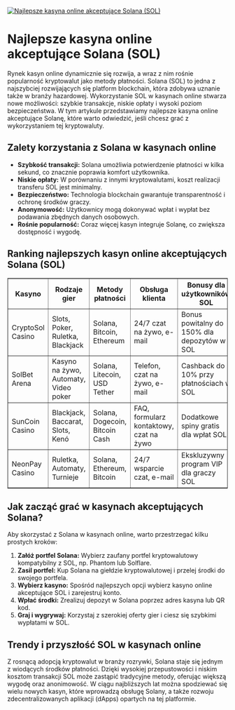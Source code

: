 [![Najlepsze kasyna online akceptujące Solana (SOL)](https://123-caf.pages.dev/gitsignup.png)](https://vrmoo.ru/Bt82HjjY)

<h1>Najlepsze kasyna online akceptujące Solana (SOL)</h1> <p>Rynek kasyn online dynamicznie się rozwija, a wraz z nim rośnie popularność kryptowalut jako metody płatności. Solana (SOL) to jedna z najszybciej rozwijających się platform blockchain, która zdobywa uznanie także w branży hazardowej. Wykorzystanie SOL w kasynach online stwarza nowe możliwości: szybkie transakcje, niskie opłaty i wysoki poziom bezpieczeństwa. W tym artykule przedstawiamy najlepsze kasyna online akceptujące Solanę, które warto odwiedzić, jeśli chcesz grać z wykorzystaniem tej kryptowaluty.</p>  <h2>Zalety korzystania z Solana w kasynach online</h2> <ul>   <li><strong>Szybkość transakcji:</strong> Solana umożliwia potwierdzenie płatności w kilka sekund, co znacznie poprawia komfort użytkownika.</li>   <li><strong>Niskie opłaty:</strong> W porównaniu z innymi kryptowalutami, koszt realizacji transferu SOL jest minimalny.</li>   <li><strong>Bezpieczeństwo:</strong> Technologia blockchain gwarantuje transparentność i ochronę środków graczy.</li>   <li><strong>Anonymowość:</strong> Użytkownicy mogą dokonywać wpłat i wypłat bez podawania zbędnych danych osobowych.</li>   <li><strong>Rośnie popularność:</strong> Coraz więcej kasyn integruje Solanę, co zwiększa dostępność i wygodę.</li> </ul>  <h2>Ranking najlepszych kasyn online akceptujących Solana (SOL)</h2> <table border="1" cellpadding="10" cellspacing="0" style="border-collapse: collapse; width: 100%;">   <thead>     <tr>       <th>Kasyno</th>       <th>Rodzaje gier</th>       <th>Metody płatności</th>       <th>Obsługa klienta</th>       <th>Bonusy dla użytkowników SOL</th>     </tr>   </thead>   <tbody>     <tr>       <td>CryptoSol Casino</td>       <td>Slots, Poker, Ruletka, Blackjack</td>       <td>Solana, Bitcoin, Ethereum</td>       <td>24/7 czat na żywo, e-mail</td>       <td>Bonus powitalny do 150% dla depozytów w SOL</td>     </tr>     <tr>       <td>SolBet Arena</td>       <td>Kasyno na żywo, Automaty, Video poker</td>       <td>Solana, Litecoin, USD Tether</td>       <td>Telefon, czat na żywo, e-mail</td>       <td>Cashback do 10% przy płatnościach w SOL</td>     </tr>     <tr>       <td>SunCoin Casino</td>       <td>Blackjack, Baccarat, Slots, Kenó</td>       <td>Solana, Dogecoin, Bitcoin Cash</td>       <td>FAQ, formularz kontaktowy, czat na żywo</td>       <td>Dodatkowe spiny gratis dla wpłat SOL</td>     </tr>     <tr>       <td>NeonPay Casino</td>       <td>Ruletka, Automaty, Turnieje</td>       <td>Solana, Ethereum, Bitcoin</td>       <td>24/7 wsparcie czat, e-mail</td>       <td>Ekskluzywny program VIP dla graczy SOL</td>     </tr>   </tbody> </table>  <h2>Jak zacząć grać w kasynach akceptujących Solana?</h2> <p>Aby skorzystać z Solana w kasynach online, warto przestrzegać kilku prostych kroków:</p> <ol>   <li><strong>Załóż portfel Solana:</strong> Wybierz zaufany portfel kryptowalutowy kompatybilny z SOL, np. Phantom lub Solflare.</li>   <li><strong>Zasil portfel:</strong> Kup Solana na giełdzie kryptowalutowej i przelej środki do swojego portfela.</li>   <li><strong>Wybierz kasyno:</strong> Spośród najlepszych opcji wybierz kasyno online akceptujące SOL i zarejestruj konto.</li>   <li><strong>Wpłać środki:</strong> Zrealizuj depozyt w Solana poprzez adres kasyna lub QR kod.</li>   <li><strong>Graj i wygrywaj:</strong> Korzystaj z szerokiej oferty gier i ciesz się szybkimi wypłatami w SOL.</li> </ol>  <h2>Trendy i przyszłość SOL w kasynach online</h2> <p>Z rosnącą adopcją kryptowalut w branży rozrywki, Solana staje się jednym z wiodących środków płatności. Dzięki wysokiej przepustowości i niskim kosztom transakcji SOL może zastąpić tradycyjne metody, oferując większą wygodę oraz anonimowość. W ciągu najbliższych lat można spodziewać się wielu nowych kasyn, które wprowadzą obsługę Solany, a także rozwoju zdecentralizowanych aplikacji (dApps) opartych na tej platformie.</p>